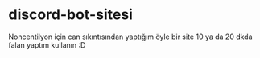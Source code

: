 # discord-bot-sitesi

Noncentilyon için can sıkıntısından yaptığım öyle bir site 10 ya da 20 dkda falan yaptım kullanın :D
